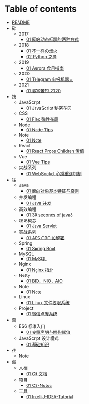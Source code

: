 # Table of contents

- [README](README.md)
- 碎
  - 2017
    - [01 网站动态标题的两种方式](碎/2017/01-网站动态标题的两种方式.md)
  - 2018
    - [01 不一样の烟火](碎/2018/01-不一样の烟火.md)
    - [02 Python 之禅](碎/2018/02-Python-之禅.md)
  - 2019
    - [01 Aurora 食用指南](碎/2019/01-Aurora-食用指南.md)
  - 2020
    - [01 Telegram 电报机器人](碎/2020/01-Telegram-电报机器人.md)
  - 2021
    - [01 春宵苦短 2020](碎/2021/01-春宵苦短-2020.md)
- 技
  - JavaScript
    - [01 JavaScript 秘密花园](技/JavaScript/01-JavaScript-秘密花园.md)
  - CSS
    - [01 Flex 弹性布局](技/CSS/01-Flex-弹性布局.md)
  - Node
    - [01 Node Tips](技/Node/01-Node-Tips.md)
  - Note
    - [01 Note](技/Note/01-Note.md)
  - React
    - [01 React Props Children 传值](技/React/01-React-Props-Children-传值.md)
  - Vue
    - [01 Vue Tips](技/Vue/01-Vue-Tips.md)
  - 实战系列
    - [01 WebSocket 心跳重连机制](技/实战系列/01-WebSocket-心跳重连机制.md)
- 往
  - Java
    - [01 面向对象基本特征与原则](往/Java/01-面向对象基本特征与原则.md)
  - 并发编程
    - [01 Java 并发](往/并发编程/01-Java-并发.md)
  - 高效编程
    - [01 30 seconds of java8](往/高效编程/01-30-seconds-of-java8.md)
  - 理论概念
    - [01 Java Servlet](往/理论概念/01-Java-Servlet.md)
  - 实战系列
    - [01 AES CBC 加解密](往/实战系列/01-AES-CBC-加解密.md)
  - Spring
    - [01 Spring Boot](往/Spring/01-Spring-Boot.md)
  - MySQL
    - [01 MySQL](往/MySQL/01-MySQL.md)
  - Nginx
    - [01 Nginx 指北](往/Nginx/01-Nginx-指北.md)
  - Netty
    - [01 BIO、NIO、AIO](往/Netty/01-BIO、NIO、AIO.md)
  - Note
    - [01 Note](往/Note/01-Note.md)
  - Linux
    - [01 Linux 文件权限系统](往/Linux/01-Linux-文件权限系统.md)
  - Project
    - [01 微信点餐系统](往/Project/01-微信点餐系统.md)
- 斋
  - ES6 标准入门
    - [01 变量声明与解构赋值](斋/ES6-标准入门/01-变量声明与解构赋值.md)
  - JavaScript 设计模式
    - [01 基础知识](斋/JavaScript-设计模式/01-基础知识.md)
- 往
  - [Note](往/Note.md)
- 藏
  - 文档
    - [01 Git 文档](https://git-scm.com/book/zh/v2)
  - 项目
    - [01 CS-Notes](https://github.com/CyC2018/CS-Notes)
  - 工具
    - [01 IntelliJ-IDEA-Tutorial](https://github.com/judasn/IntelliJ-IDEA-Tutorial/blob/master/keymap-introduce.md)
